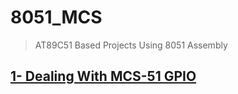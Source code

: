 # 8051_MCS
> AT89C51 Based Projects Using 8051 Assembly


## [1- Dealing With MCS-51 GPIO](https://github.com/ahmed79ramdan/8051_MCS/tree/master/GPIO)
